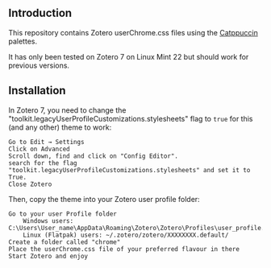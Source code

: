 ## Introduction

This repository contains Zotero userChrome.css files using the [Catppuccin](https://github.com/catppuccin/catppuccin) palettes.

It has only been tested on Zotero 7 on Linux Mint 22 but should work for previous versions.

## Installation

In Zotero 7, you need to change the "toolkit.legacyUserProfileCustomizations.stylesheets" flag to `true` for this (and any other) theme to work:

    Go to Edit → Settings
    Click on Advanced
    Scroll down, find and click on "Config Editor".
    search for the flag "toolkit.legacyUserProfileCustomizations.stylesheets" and set it to True.
    Close Zotero

Then, copy the theme into your Zotero user profile folder:

    Go to your user Profile folder
        Windows users: C:\Users\User_name\AppData\Roaming\Zotero\Zotero\Profiles\user_profile.default\
        Linux (Flatpak) users: ~/.zotero/zotero/XXXXXXXX.default/
    Create a folder called "chrome"
    Place the userChrome.css file of your preferred flavour in there
    Start Zotero and enjoy
